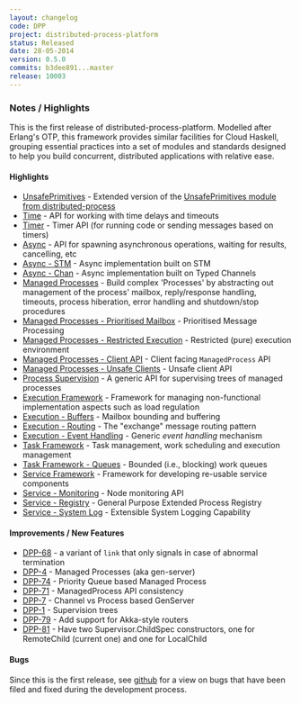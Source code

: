 ```yaml
---
layout: changelog
code: DPP
project: distributed-process-platform
status: Released
date: 28-05-2014
version: 0.5.0
commits: b3dee891...master
release: 10003
---
```


### Notes / Highlights

This is the first release of distributed-process-platform.
Modelled after Erlang's OTP, this framework provides similar
facilities for Cloud Haskell, grouping essential practices
into a set of modules and standards designed to help you build
concurrent, distributed applications with relative ease.

#### Highlights

* [UnsafePrimitives][2] - Extended version of the [UnsafePrimitives module from distributed-process][1]
* [Time][3] - API for working with time delays and timeouts
* [Timer][4] - Timer API (for running code or sending messages based on timers)
* [Async][21] - API for spawning asynchronous operations, waiting for results, cancelling, etc
* [Async - STM][22] - Async implementation built on STM
* [Async - Chan][23] - Async implementation built on Typed Channels
* [Managed Processes][5] - Build complex 'Processes' by abstracting out management of the process' mailbox, reply/response handling, timeouts, process hiberation, error handling and shutdown/stop procedures
* [Managed Processes - Prioritised Mailbox][6] - Prioritised Message Processing
* [Managed Processes - Restricted Execution][7] - Restricted (pure) execution environment
* [Managed Processes - Client API][8] - Client facing `ManagedProcess` API
* [Managed Processes - Unsafe Clients][9] - Unsafe client API
* [Process Supervision][10] - A generic API for supervising trees of managed processes
* [Execution Framework][11] - Framework for managing non-functional implementation aspects such as load regulation
* [Execution - Buffers][12] - Mailbox bounding and buffering
* [Execution - Routing][13] - The "exchange" message routing pattern
* [Execution - Event Handling][14] - Generic *event handling* mechanism
* [Task Framework][15] - Task management, work scheduling and execution management
* [Task Framework - Queues][16] - Bounded (i.e., blocking) work queues
* [Service Framework][17] - Framework for developing re-usable service components
* [Service - Monitoring][18] - Node monitoring API
* [Service - Registry][19] - General Purpose Extended Process Registry
* [Service - System Log][20] - Extensible System Logging Capability

#### Improvements / New Features

* [DPP-68](https://cloud-haskell.atlassian.net/browse/DPP-68) - a variant of `link` that only signals in case of abnormal termination
* [DPP-4](https://cloud-haskell.atlassian.net/browse/DPP-4) - Managed Processes (aka gen-server)
* [DPP-74](https://cloud-haskell.atlassian.net/browse/DPP-74) - Priority Queue based Managed Process
* [DPP-71](https://cloud-haskell.atlassian.net/browse/DPP-71) - ManagedProcess API consistency
* [DPP-7](https://cloud-haskell.atlassian.net/browse/DPP-7) - Channel vs Process based GenServer
* [DPP-1](https://cloud-haskell.atlassian.net/browse/DPP-1) - Supervision trees
* [DPP-79](https://cloud-haskell.atlassian.net/browse/DPP-79) - Add support for Akka-style routers
* [DPP-81](https://cloud-haskell.atlassian.net/browse/DPP-81) - Have two Supervisor.ChildSpec constructors, one for RemoteChild (current one) and one for LocalChild 

#### Bugs

Since this is the first release, see [github](https://github.com/haskell-distributed/distributed-process-platform/commits) for
a view on bugs that have been filed and fixed during the development process.

[1]: https://hackage.haskell.org/package/distributed-process-0.5.0/docs/Control-Distributed-Process-UnsafePrimitives.html
[2]: https://hackage.haskell.org/package/distributed-process-platform-0.1.0/docs/Control-Distributed-Process-Platform-UnsafePrimitives.html
[3]: https://hackage.haskell.org/package/distributed-process-0.5.0/docs/Control-Distributed-Process-Platform-Time.html
[4]: https://hackage.haskell.org/package/distributed-process-0.5.0/docs/Control-Distributed-Process-Platform-Timer.html
[5]: https://hackage.haskell.org/package/distributed-process-0.5.0/docs/Control-Distributed-Process-Platform-ManagedProcess.html
[6]: https://hackage.haskell.org/package/distributed-process-0.5.0/docs/Control-Distributed-Process-Platform-ManagedProcess-Server-Priority.html
[7]: https://hackage.haskell.org/package/distributed-process-0.5.0/docs/Control-Distributed-Process-Platform-ManagedProcess-Server-Restricted.html
[8]: https://hackage.haskell.org/package/distributed-process-0.5.0/docs/Control-Distributed-Process-Platform-ManagedProcess-Client.html
[9]: https://hackage.haskell.org/package/distributed-process-0.5.0/docs/Control-Distributed-Process-Platform-ManagedProcess-UnsafeClient.html
[10]: https://hackage.haskell.org/package/distributed-process-0.5.0/docs/Control-Distributed-Process-Platform-Supervisor.html
[11]: https://hackage.haskell.org/package/distributed-process-0.5.0/docs/Control-Distributed-Process-Platform-Execution.html
[12]: https://hackage.haskell.org/package/distributed-process-0.5.0/docs/Control-Distributed-Process-Platform-Execution-Mailbox.html
[13]: https://hackage.haskell.org/package/distributed-process-0.5.0/docs/Control-Distributed-Process-Platform-Execution-Exchange.html
[14]: https://hackage.haskell.org/package/distributed-process-0.5.0/docs/Control-Distributed-Process-Platform-Execution-EventManager.html
[15]: https://hackage.haskell.org/package/distributed-process-0.5.0/docs/Control-Distributed-Process-Platform-Task.html
[16]: https://hackage.haskell.org/package/distributed-process-0.5.0/docs/Control-Distributed-Process-Platform-Task=Queue-BlockingQueue.html
[17]: https://hackage.haskell.org/package/distributed-process-0.5.0/docs/Control-Distributed-Process-Platform-Service.html
[18]: https://hackage.haskell.org/package/distributed-process-0.5.0/docs/Control-Distributed-Process-Platform-Service-Monitoring.html
[19]: https://hackage.haskell.org/package/distributed-process-0.5.0/docs/Control-Distributed-Process-Platform-Service-Registry.html
[20]: https://hackage.haskell.org/package/distributed-process-0.5.0/docs/Control-Distributed-Process-Platform-Service-SystemLog.html
[21]: https://hackage.haskell.org/package/distributed-process-0.5.0/docs/Control-Distributed-Process-Platform-Async.html
[22]: https://hackage.haskell.org/package/distributed-process-0.5.0/docs/Control-Distributed-Process-Platform-Async-AsyncSTM.html
[23]: https://hackage.haskell.org/package/distributed-process-0.5.0/docs/Control-Distributed-Process-Platform-Async-AsyncChan.html
